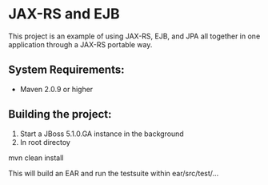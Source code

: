 JAX-RS and EJB
================
This project is an example of using JAX-RS, EJB, and JPA all together in one application through a JAX-RS
portable way.

System Requirements:
-------------------------
- Maven 2.0.9 or higher

Building the project:
-------------------------
1. Start a JBoss 5.1.0.GA instance in the background
2. In root directoy

mvn clean install

This will build an EAR and run the testsuite within ear/src/test/...
